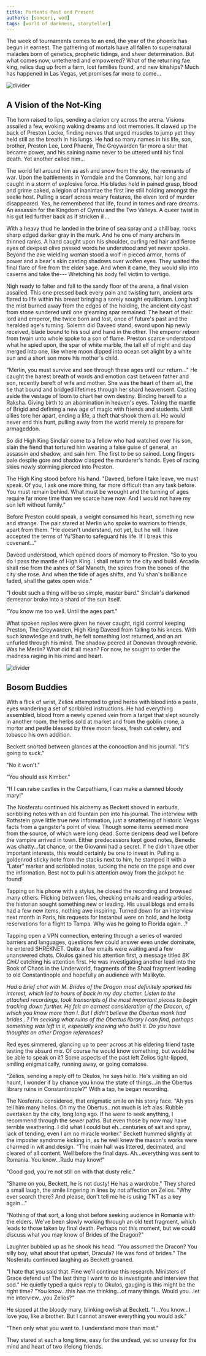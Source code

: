 ```yaml
---
title: Portents Past and Present
authors: [sonceri, wod]
tags: [world of darkness, storyteller]
---
```


The week of tournaments comes to an end, the year of the phoenix has begun in earnest. The gathering of mortals have all fallen to supernatural maladies born of genetics, prophetic tidings, and sheer determination. But what comes now, untethered and empowered? What of the returning fae king, relics dug up from a farm, lost families found, and new kinships? Much has happened in Las Vegas, yet promises far more to come...

<!--truncate-->
![divider](/img/divide/divide-wod.png)

## A Vision of the Not-King

The horn raised to lips, sending a clarion cry across the arena. Visions assailed a few, evoking waking dreams and lost memories. It clawed up the back of Preston Locke, finding nerves that urged muscles to jump yet they held still as the breath in his lungs. He had so many names in his life, son, brother, Preston Lee, Lord Phaenir, The Greywarden far more a slur that became power, and his saining name never to be uttered until his final death. Yet another called him...

The world fell around him as ash and snow from the sky, the remnants of war. Upon the battlements in Yorndale and the Commons, hair long and caught in a storm of explosive force. His blades held in pained grasp, blood and grime caked, a legion of inanimae the first line still holding amongst the seelie host. Pulling a scarf across weary features, the elven lord of murder disappeared. Yes, he remembered that life, found in tomes and rare dreams. An assassin for the Kingdom of Cymru and the Two Valleys. A queer twist in his gut led further back as if stricken ill...

With a heavy thud he landed in the brine of sea spray and a chill bay, rocks sharp edged darker gray in the murk. And he one of many archers in thinned ranks. A hand caught upon his shoulder, curling red hair and fierce eyes of deepest olive passed words he understood and yet never spoke. Beyond the axe wielding woman stood a wolf in pieced armor, horns of power and a bear's skin casting shadows over wolfen eyes. They waited the final flare of fire from the elder sage. And when it came, they would slip into caverns and take the--- Wretching his body fell victim to vertigo.

Nigh ready to falter and fall to the sandy floor of the arena, a final vision assailed. This one pressed back every pain and twisting turn, ancient arts flared to life within his breast bringing a sorely sought equilibrium. Long had the mist burned away from the edges of the holding, the ancient city cast from stone sundered until one gleaming spar remained. The heart of their lord and emperor, the twice born and lost, once of future's past and the heralded age's turning. Solemn did Daveed stand, sword upon hip newly received, blade bound to his soul and hand in the other. The emperor reborn from twain unto whole spoke to a son of flame. Preston scarce understood what he spied upon, the spar of white marble, the tall elf of night and day merged into one, like where moon dipped into ocean set alight by a white sun and a short son more his mother's child. 

"Merlin, you must survive and see through these ages until our return..." He caught the barest breath of words and emotion cast between father and son, recently bereft of wife and mother. She was the heart of them all, the tie that bound and bridged lifetimes through her shard heavensent. Casting aside the vestage of loom to chart her own destiny. Binding herself to a Raksha. Giving birth to an abomination in heaven's eyes. Taking the mantle of Brigid and defining a new age of magic with friends and students. Until allies tore her apart, ending a life, a theft that shook them all. He would never end this hunt, pulling away from the world merely to prepare for armageddon.

So did High King Sinclair come to a fellow who had watched over his son, slain the fiend that tortured him wearing a false guise of general, an assassin and shadow, and sain him. The first to be so sained. Long fingers pale despite gore and shadow clasped the murderer's hands. Eyes of racing skies newly storming pierced into Preston.

The High King stood before his hand. "Daveed, before I take leave, we must speak. Of you, I ask one more thing, far more difficult than any task before. You must remain behind. What must be wrought and the turning of ages require far more time than we scarce have now. And I would not have my son left without family."

Before Preston could speak, a weight consumed his heart, something new and strange. The pair stared at Merlin who spoke to warriors to friends, apart from them. "He doesn't understand, not yet, but he will. I have accepted the terms of Yu'Shan to safeguard his life. If I break this covenant..."

Daveed understood, which opened doors of memory to Preston. "So to you do I pass the mantle of High King. I shall return to the city and build. Arcadia shall rise from the ashes of Sal'Maneth, the spires from the bones of the city she rose. And when the tide of ages shifts, and Yu'shan's brilliance faded, shall the gates open wide."

"I doubt such a thing will be so simple, master bard." Sinclair's darkened demeanor broke into a shard of the sun itself.

"You know me too well. Until the ages part."

What spoken replies were given he never caught, rigid control keeping Preston, The Greywarden, High King Daveed from falling to his knees. With such knowledge and truth, he felt something lost returned, and an art unfurled through his mind. The shadow peered at Donovan through reverie. Was he Merlin? What did it all mean? For now, he sought to order the madness raging in his mind and heart.

![divider](/img/divide/divide-sword.png)

## Bosom Buddies

With a flick of wrist, Zelios attempted to grind herbs with blood into a paste, eyes wandering a set of scribbled instructions. He had everything assembled, blood from a newly opened vein from a target that slept soundly in another room, the herbs sold at market and from the goblin crone, a mortor and pestle blessed by three moon faces, fresh cut celery, and tobasco his own addition.

Beckett snorted between glances at the concoction and his journal. "It's going to suck."

"No it won't."

"You should ask Kimber."

"If I can raise castles in the Carpathians, I can make a damned bloody mary!"

The Nosferatu continued his alchemy as Beckett shoved in earbuds, scribbling notes with an old fountain pen into his journal. The interview with Rothstein gave little true new information, just a smattering of historic Vegas facts from a gangster's point of view. Though some items seemed more from the source, of which were long dead. Some denizens dead well before the vampire arrived in town. Either predecessors kept good notes, Benedic was chatty...fat chance, or the Giovanni had a secret. If he didn't have other important interests, this would certainly be one to invest in. Pulling a goldenrod sticky note from the stacks next to him, he stamped it with a "Later" marker and scribbled notes, tucking the note on the page and over the information. Best not to pull his attention away from the jackpot he found!

Tapping on his phone with a stylus, he closed the recording and browsed many others. Flicking between files, checking emails and reading articles, the historian sought something new or leading. His usual blogs and emails had a few new items, nothing awe inspiring. Turned down for an interview next month in Paris, his requests for Instanbul were on hold, and he lostg reservations for a flight to Tampa. Why was he going to Florida again...?

Tapping open a VPN connection, entering through a series of warded barriers and languages, questions few could answer even under dominate, he entered SHREKNET. Quite a few emails were waiting and a few unanswered chats. Okulos gained his attention first, a message titled *BK CinU* catching his attention first. He was investigating another lead into the Book of Chaos in the Underworld, fragments of the Shaal fragment leading to old Constantinople and hopefully an audience with Malikyte. 

*Had a brief chat with M. Brides of the Dragon most definitely sparked his interest, which led to hours of back in my day chatter. Listen to the attached recordings, took transcripts of the most important pieces to begin tracking down further. He felt an earnest consideration of the Dracon, of which you know more than I. But I didn't believe the Obertus monk had brides...? I'm seeking what ruins of the Obertus library I can find, perhaps something was left in it, especially knowing who built it. Do you have thoughts on other Dragon references?*

Red eyes simmered, glancing up to peer across at his eldering friend taste testing the absurd mix. Of course he would know something, but would he be able to speak on it? Some aspects of the past left Zelios tight-lipped, smiling enigmatically, running away, or going comatose.

"Zelios, sending a reply off to Okulos, he says hello. He's visiting an old haunt, I wonder if by chance you know the state of things...in the Obertus library ruins in Constantinople?" With a tap, he began recording.

The Nosferatu considered, that enigmatic smile on his stony face. "Ah yes tell him many hellos. Oh my the Obertus...not much is left alas. Rubble overtaken by the city, long long ago. If he were to seek anything, I recommend through the sewer paths. But even those by now may have terrible weathering. I did what I could but eh...centuries of salt and spray, lack of tending, even I am no miracle worker." Beckett hummed slightly at the imposter syndrome kicking in, as he well knew the mason's works were charmed in wit and design. "The main hall was littered, decimated, and cleared of all content. Well before the final days. Ah...everything was sent to Romania. You know...Radu may know!"

"Good god, you're not still on with that dusty relic."

"Shame on you, Beckett, he is not dusty! He has a wardrobe." They shared a small laugh, the smile lingering in lines by not affection on Zelios. "Why ever search there? And please, don't tell me he is using TNT as a key again..."

"Nothing of that sort, a long shot before seeking audience in Romania with the elders. We've been slowly working through an old text fragment, which leads to those taken by final death. Perhaps not this moment, but we could discuss what you may know of Brides of the Dragon?"

Laughter bubbled up as he shook his head. "You assumed the Dracon? You silly boy, what about that upstart, Dracula? He was fond of brides." The Nosferatu continued laughing as Beckett groaned. 

"I hate that you said that. Fine we'll continue this research. Ministers of Grace defend us! The last thing I want to do is investigate and interview that sod." He quietly typed a quick reply to Okulos, gauging is this might be the right time? "You know...this has me thinking...of many things. Would you...let me interview...you Zelios?"

He sipped at the bloody mary, blinking owlish at Beckett. "I...You know...I love you, like a brother. But I cannot answer everything you would ask."

"Then only what you want to. I understand more than most."

They stared at each a long time, easy for the undead, yet so uneasy for the mind and heart of two lifelong friends.
